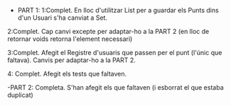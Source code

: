 - PART 1:
1:Complet. En lloc d'utilitzar List per a guardar els Punts dins d'un Usuari s'ha canviat a Set.

2:Complet. Cap canvi excepte per adaptar-ho a la PART 2 (en lloc de retornar voids retorna l'element necessari)

3:Complet. Afegit el Registre d'usuaris que passen per el punt (l'únic que faltava).
Canvis per adaptar-ho a la PART 2.

4: Complet. Afegit els tests que faltaven.

-PART 2: Completa. S'han afegit els que faltaven (i esborrat el que estaba duplicat)